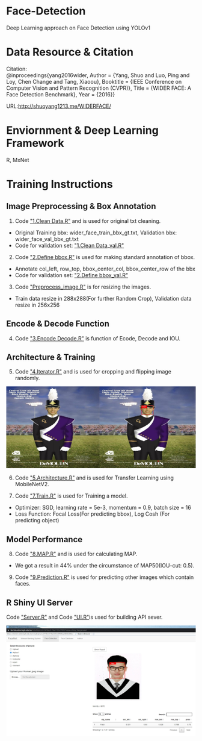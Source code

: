 # Face-Detection
Deep Learning approach on Face Detection using YOLOv1

# Data Resource & Citation
Citation: 	
@inproceedings{yang2016wider,
	Author = {Yang, Shuo and Luo, Ping and Loy, Chen Change and Tang, Xiaoou},
	Booktitle = {IEEE Conference on Computer Vision and Pattern Recognition (CVPR)},
	Title = {WIDER FACE: A Face Detection Benchmark},
	Year = {2016}}

URL:http://shuoyang1213.me/WIDERFACE/

# Enviornment & Deep Learning Framework
R, MxNet

# Training Instructions

Image Preprocessing & Box Annotation
---
1. Code ["1.Clean Data.R"](https://github.com/xup6YJ/Face-Detection/blob/main/Code/1.Clean%20Data.R) and is used for original txt cleaning.
- Original Training bbx: wider_face_train_bbx_gt.txt, Validation bbx: wider_face_val_bbx_gt.txt 
- Code for validation set: ["1.Clean Data_val.R"](https://github.com/xup6YJ/Face-Detection/blob/main/Code/1.Clean%20Data_val.R)

2. Code ["2.Define bbox.R"](https://github.com/xup6YJ/Face-Detection/blob/main/Code/2.Define%20bbox.R) is used for making standard annotation of bbox.
- Annotate col_left, row_top, bbox_center_col, bbox_center_row of the bbx
- Code for validation set: ["2.Define bbox_val.R"](https://github.com/xup6YJ/Face-Detection/blob/main/Code/2.Define%20bbox_val.R)

3. Code ["Preprocess_image.R"](https://github.com/xup6YJ/Face-Detection/blob/main/Code/Preprocess_image.R) is for resizing the images.
- Train data resize in 288x288(For further Random Crop), Validation data resize in 256x256

Encode & Decode Function
---
4. Code ["3.Encode Decode.R"](https://github.com/xup6YJ/Face-Detection/blob/main/Code/3.Encode%20Decode.R) is function of Ecode, Decode and IOU.

Architecture & Training
---
5. Code ["4.Iterator.R"](https://github.com/xup6YJ/Face-Detection/blob/main/Code/4.Iterator.R) and is used for cropping and flipping image randomly.

<p align="center">
  <img src="Example Image/example1.jpg">
</p>

6. Code ["5.Architecture.R"](https://github.com/xup6YJ/Face-Detection/blob/main/Code/5.Architecture.R) and is used for Transfer Learning using MobileNetV2.

7. Code ["7.Train.R"](https://github.com/xup6YJ/Face-Detection/blob/main/Code/7.Train.R) is used for Training a model.
- Optimizer: SGD, learning rate = 5e-3, momentum  = 0.9, batch size = 16
- Loss Function: Focal Loss(For predicting bbox), Log Cosh (For predicting object)

Model Performance
---
8. Code ["8.MAP.R"](https://github.com/xup6YJ/Face-Detection/blob/main/Code/8.MAP.R) and is used for calculating MAP.
- We got a result in 44% under the circumstance of MAP50(IOU-cut: 0.5). 

9. Code ["9.Prediction.R"](https://github.com/xup6YJ/Face-Detection/blob/main/Code/9.Prediction.R) is used for predicting other images which contain faces.

R Shiny UI Server
---
Code ["Server.R"](https://github.com/xup6YJ/Face-Detection/blob/main/Shiny%20UI%20Code/Server.R) and Code ["UI.R"](https://github.com/xup6YJ/Face-Detection/blob/main/Shiny%20UI%20Code/UI.R)is used for building API sever.

<p align="center">
  <img src="Example Image/2.jpg">
</p>
